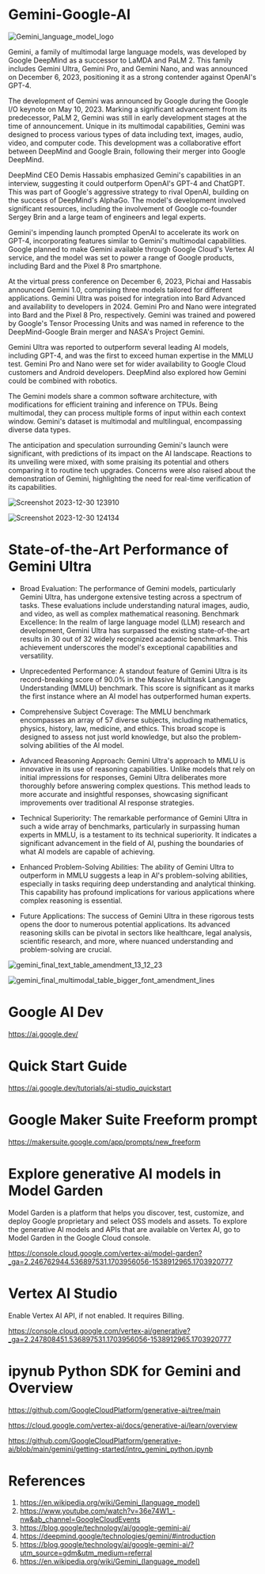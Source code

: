 # Gemini-Google-AI

![Gemini_language_model_logo](https://github.com/ParthaPRay/Gemini-Google-AI/assets/1689639/5319a74a-4054-48b5-b26b-db8330f7b457)

Gemini, a family of multimodal large language models, was developed by Google DeepMind as a successor to LaMDA and PaLM 2. This family includes Gemini Ultra, Gemini Pro, and Gemini Nano, and was announced on December 6, 2023, positioning it as a strong contender against OpenAI's GPT-4.

The development of Gemini was announced by Google during the Google I/O keynote on May 10, 2023. Marking a significant advancement from its predecessor, PaLM 2, Gemini was still in early development stages at the time of announcement. Unique in its multimodal capabilities, Gemini was designed to process various types of data including text, images, audio, video, and computer code. This development was a collaborative effort between DeepMind and Google Brain, following their merger into Google DeepMind.

DeepMind CEO Demis Hassabis emphasized Gemini's capabilities in an interview, suggesting it could outperform OpenAI's GPT-4 and ChatGPT. This was part of Google's aggressive strategy to rival OpenAI, building on the success of DeepMind's AlphaGo. The model's development involved significant resources, including the involvement of Google co-founder Sergey Brin and a large team of engineers and legal experts.

Gemini's impending launch prompted OpenAI to accelerate its work on GPT-4, incorporating features similar to Gemini's multimodal capabilities. Google planned to make Gemini available through Google Cloud's Vertex AI service, and the model was set to power a range of Google products, including Bard and the Pixel 8 Pro smartphone.

At the virtual press conference on December 6, 2023, Pichai and Hassabis announced Gemini 1.0, comprising three models tailored for different applications. Gemini Ultra was poised for integration into Bard Advanced and availability to developers in 2024. Gemini Pro and Nano were integrated into Bard and the Pixel 8 Pro, respectively. Gemini was trained and powered by Google's Tensor Processing Units and was named in reference to the DeepMind-Google Brain merger and NASA's Project Gemini.

Gemini Ultra was reported to outperform several leading AI models, including GPT-4, and was the first to exceed human expertise in the MMLU test. Gemini Pro and Nano were set for wider availability to Google Cloud customers and Android developers. DeepMind also explored how Gemini could be combined with robotics.

The Gemini models share a common software architecture, with modifications for efficient training and inference on TPUs. Being multimodal, they can process multiple forms of input within each context window. Gemini's dataset is multimodal and multilingual, encompassing diverse data types.

The anticipation and speculation surrounding Gemini's launch were significant, with predictions of its impact on the AI landscape. Reactions to its unveiling were mixed, with some praising its potential and others comparing it to routine tech upgrades. Concerns were also raised about the demonstration of Gemini, highlighting the need for real-time verification of its capabilities.





![Screenshot 2023-12-30 123910](https://github.com/ParthaPRay/Gemini-Google-AI/assets/1689639/e9498629-c8f4-4895-8a54-9632a923bc17)




![Screenshot 2023-12-30 124134](https://github.com/ParthaPRay/Gemini-Google-AI/assets/1689639/1fd51f85-4cc6-4a91-8766-6dbbe8ca3deb)


# State-of-the-Art Performance of Gemini Ultra


* Broad Evaluation: The performance of Gemini models, particularly Gemini Ultra, has undergone extensive testing across a spectrum of tasks. These evaluations include understanding natural images, audio, and video, as well as complex mathematical reasoning.
Benchmark Excellence: In the realm of large language model (LLM) research and development, Gemini Ultra has surpassed the existing state-of-the-art results in 30 out of 32 widely recognized academic benchmarks. This achievement underscores the model's exceptional capabilities and versatility.

* Unprecedented Performance: A standout feature of Gemini Ultra is its record-breaking score of 90.0% in the Massive Multitask Language Understanding (MMLU) benchmark. This score is significant as it marks the first instance where an AI model has outperformed human experts.

* Comprehensive Subject Coverage: The MMLU benchmark encompasses an array of 57 diverse subjects, including mathematics, physics, history, law, medicine, and ethics. This broad scope is designed to assess not just world knowledge, but also the problem-solving abilities of the AI model.

* Advanced Reasoning Approach: Gemini Ultra's approach to MMLU is innovative in its use of reasoning capabilities. Unlike models that rely on initial impressions for responses, Gemini Ultra deliberates more thoroughly before answering complex questions. This method leads to more accurate and insightful responses, showcasing significant improvements over traditional AI response strategies.

* Technical Superiority: The remarkable performance of Gemini Ultra in such a wide array of benchmarks, particularly in surpassing human experts in MMLU, is a testament to its technical superiority. It indicates a significant advancement in the field of AI, pushing the boundaries of what AI models are capable of achieving.

* Enhanced Problem-Solving Abilities: The ability of Gemini Ultra to outperform in MMLU suggests a leap in AI's problem-solving abilities, especially in tasks requiring deep understanding and analytical thinking. This capability has profound implications for various applications where complex reasoning is essential.

* Future Applications: The success of Gemini Ultra in these rigorous tests opens the door to numerous potential applications. Its advanced reasoning skills can be pivotal in sectors like healthcare, legal analysis, scientific research, and more, where nuanced understanding and problem-solving are crucial.

![gemini_final_text_table_amendment_13_12_23](https://github.com/ParthaPRay/Gemini-Google-AI/assets/1689639/36972a24-733b-46cf-8395-24ff09394507)

![gemini_final_multimodal_table_bigger_font_amendment_lines](https://github.com/ParthaPRay/Gemini-Google-AI/assets/1689639/d2d4d425-14a3-4909-99a4-033df8421df1)



# Google AI Dev

https://ai.google.dev/


# Quick Start Guide

https://ai.google.dev/tutorials/ai-studio_quickstart


# Google Maker Suite Freeform prompt

https://makersuite.google.com/app/prompts/new_freeform



# Explore generative AI models in Model Garden

Model Garden is a platform that helps you discover, test, customize, and deploy Google proprietary and select OSS models and assets. To explore the generative AI models and APIs that are available on Vertex AI, go to Model Garden in the Google Cloud console.

https://console.cloud.google.com/vertex-ai/model-garden?_ga=2.246762944.536897531.1703956056-1538912965.1703920777


# Vertex AI Studio

Enable Vertex AI API, if not enabled. It requires Billing.

https://console.cloud.google.com/vertex-ai/generative?_ga=2.247808451.536897531.1703956056-1538912965.1703920777





# ipynub Python SDK for Gemini and Overview

https://github.com/GoogleCloudPlatform/generative-ai/tree/main

https://cloud.google.com/vertex-ai/docs/generative-ai/learn/overview

https://github.com/GoogleCloudPlatform/generative-ai/blob/main/gemini/getting-started/intro_gemini_python.ipynb




# **References**

1. https://en.wikipedia.org/wiki/Gemini_(language_model)
2. https://www.youtube.com/watch?v=36e74W1_-nw&ab_channel=GoogleCloudEvents
3. https://blog.google/technology/ai/google-gemini-ai/
4. https://deepmind.google/technologies/gemini/#introduction
5. https://blog.google/technology/ai/google-gemini-ai/?utm_source=gdm&utm_medium=referral
6. https://en.wikipedia.org/wiki/Gemini_(language_model)
